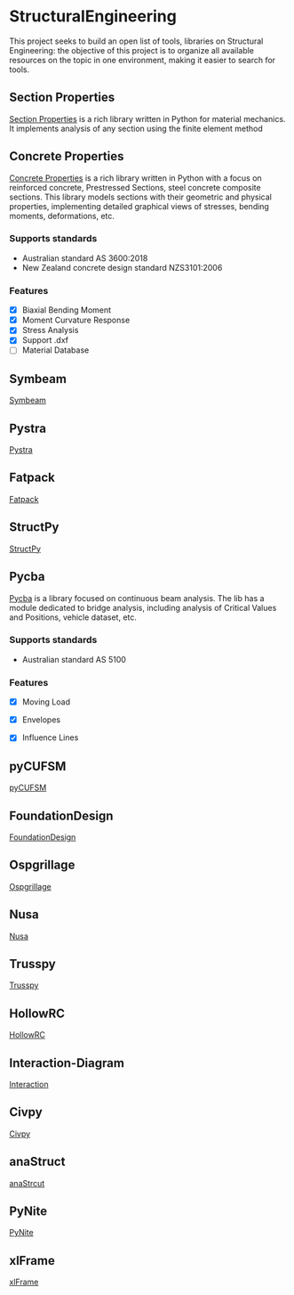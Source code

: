 # StructuralEngineering
This project seeks to build an open list of tools, libraries on Structural Engineering: the objective of this project is to organize all available resources on the topic in one environment, making it easier to search for tools.

## Section Properties

[Section Properties](https://github.com/robbievanleeuwen/section-properties) is a rich library written in Python for material mechanics. It implements analysis of any section using the finite element method

## Concrete Properties

[Concrete Properties](https://github.com/robbievanleeuwen/concrete-properties) is a rich library written in Python with a focus on reinforced concrete, Prestressed Sections, steel concrete composite sections. This library models sections with their geometric and physical properties, implementing detailed graphical views of stresses, bending moments, deformations, etc.

### Supports standards
- Australian standard AS 3600:2018
- New Zealand concrete design standard NZS3101:2006

### Features
- [x] Biaxial Bending Moment
- [x] Moment Curvature Response
- [x] Stress Analysis
- [x] Support .dxf
- [ ] Material Database

## Symbeam

[Symbeam](https://github.com/amcc1996/symbeam)

## Pystra

[Pystra](https://github.com/pystra/pystra?tab=readme-ov-file)

## Fatpack

[Fatpack](https://github.com/Gunnstein/fatpack)

## StructPy

[StructPy](https://github.com/BrianChevalier/StructPy?tab=readme-ov-file)

## Pycba

[Pycba](https://github.com/ccaprani/pycba?tab=readme-ov-file) is a library focused on continuous beam analysis. The lib has a module dedicated to bridge analysis, including analysis of Critical Values and Positions, vehicle dataset, etc.

### Supports standards
- Australian standard AS 5100

### Features
- [x] Moving Load
- [x] Envelopes
- [x] Influence Lines


## pyCUFSM

[pyCUFSM](https://github.com/ClearCalcs/pyCUFSM?tab=readme-ov-file)

## FoundationDesign

[FoundationDesign](https://github.com/kunle009/FoundationDesign)

## Ospgrillage 

[Ospgrillage](https://monashsmartstructures.github.io/ospgrillage/index.html)

## Nusa

[Nusa](https://github.com/JorgeDeLosSantos/nusa)

## Trusspy

[Trusspy](https://github.com/adtzlr/trusspy)

## HollowRC

[HollowRC](https://github.com/Kleissl/HollowRC)

## Interaction-Diagram

[Interaction](https://github.com/onurkoc/interaction-diagram)

## Civpy

[Civpy](https://civpy.readthedocs.io/en/latest/)

## anaStruct

[anaStrcut](https://github.com/ritchie46/anaStruct)

## PyNite

[PyNite](https://github.com/JWock82/PyNite?tab=readme-ov-file)

## xlFrame

[xlFrame](https://github.com/LcnGnd/xlFrame)
